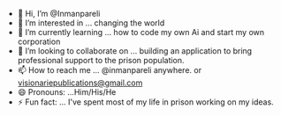 - 👋 Hi, I’m @Inmanpareli
- 👀 I’m interested in ... changing the world 
- 🌱 I’m currently learning ... how to code my own Ai and start my own corporation 
- 💞️ I’m looking to collaborate on ... building an application to bring professional support to the prison population.
- 📫 How to reach me ... @inmanpareli anywhere. or visionariepublications@gmail.com
- 😄 Pronouns: ...Him/His/He
- ⚡ Fun fact: ... I've spent most of my life in prison working on my ideas.
